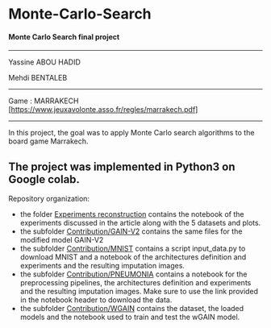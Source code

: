 # Monte-Carlo-Search
#### Monte Carlo Search final project
----------------------------------------------

Yassine ABOU HADID

Mehdi BENTALEB

----------------------------------------------
Game : MARRAKECH [https://www.jeuxavolonte.asso.fr/regles/marrakech.pdf]

----------------------------------------------
In this project, the goal was to apply Monte Carlo search algorithms to the board game Marrakech.

The project was implemented in Python3 on Google colab.
----------------------------------------------
Repository organization: 
* the folder [Experiments reconstruction](https://github.com/abouhadid/Data-Wrangling/tree/main/Experiments%20reconstruction) contains the notebook of the experiments discussed in the article along with the 5 datasets and plots.
* the subfolder [Contribution/GAIN-V2](https://github.com/abouhadid/Data-Wrangling/tree/main/Contribution/GAIN-V2) contains the same files for the modified model GAIN-V2
* the subfolder [Contribution/MNIST](https://github.com/abouhadid/Data-Wrangling/tree/main/Contribution/MNIST) contains a script input_data.py to download MNIST and a notebook of the architectures definition and experiments and the resulting imputation images.
* the subfolder [Contribution/PNEUMONIA](https://github.com/abouhadid/Data-Wrangling/tree/main/Contribution/PNEUMONIA) contains a notebook for the preprocessing pipelines, the architectures definition and experiments and the resulting imputation images. Make sure to use the link provided in the notebook header to download the data.
* the subfolder [Contribution/WGAIN](https://github.com/abouhadid/Data-Wrangling/tree/main/Contribution/WGAIN) contains the dataset, the loaded models and the notebook used to train and test the wGAIN model.
